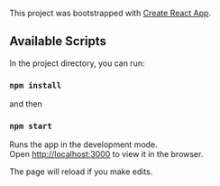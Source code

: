 This project was bootstrapped with [Create React App](https://github.com/facebook/create-react-app).

## Available Scripts

In the project directory, you can run:

### `npm install`

and then <br/>

### `npm start`

Runs the app in the development mode.<br />
Open [http://localhost:3000](http://localhost:3000) to view it in the browser.

The page will reload if you make edits.<br />

